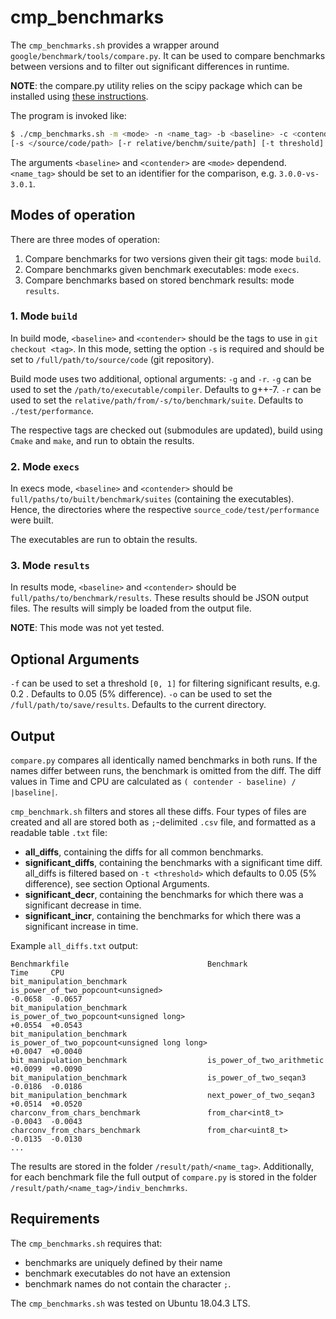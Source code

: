 # cmp_benchmarks

The `cmp_benchmarks.sh` provides a wrapper around `google/benchmark/tools/compare.py`. It can be used to compare benchmarks between versions and to filter out significant differences in runtime. 

**NOTE**: the compare.py utility relies on the scipy package which can be installed using [these instructions](https://www.scipy.org/install.html).

The program is invoked like:
``` bash
$ ./cmp_benchmarks.sh -m <mode> -n <name_tag> -b <baseline> -c <contender> \
[-s </source/code/path> [-r relative/benchm/suite/path] [-t threshold] [-o /results/path] [-g compiler] 
```

The arguments `<baseline>` and `<contender>` are `<mode>` dependend.
    `<name_tag>` should be set to an identifier for the comparison, e.g. `3.0.0-vs-3.0.1`.

## Modes of operation

There are three modes of operation:

1. Compare benchmarks for two versions given their git tags: mode `build`.
2. Compare benchmarks given benchmark executables: mode `execs`.
3. Compare benchmarks based on stored benchmark results: mode `results`.

### 1. Mode `build`

In build mode, `<baseline>` and `<contender>` should be the tags to use in `git checkout <tag>`. 
    In this mode, setting the option `-s` is required and should be set to `/full/path/to/source/code` (git repository). 

Build mode uses two additional, optional arguments: `-g` and `-r`. 
`-g` can be used to set the `/path/to/executable/compiler`. Defaults to g++-7.
`-r` can be used to set the `relative/path/from/-s/to/benchmark/suite`. Defaults to `./test/performance`.

The respective tags are checked out (submodules are updated), build using `Cmake` and `make`, and run to obtain the results. 

### 2. Mode `execs`

In execs mode, `<baseline>` and `<contender>` should be `full/paths/to/built/benchmark/suites` (containing the executables).
    Hence, the directories where the respective `source_code/test/performance` were built.

The executables are run to obtain the results.

### 3. Mode `results`

In results mode, `<baseline>` and `<contender>` should be `full/paths/to/benchmark/results`. 
    These results should be JSON output files. The results will simply be loaded from the output file.

**NOTE**:  This mode was not yet tested.

## Optional Arguments

`-f` can be used to set a threshold `[0, 1]` for filtering significant results, e.g. 0.2 . Defaults to 0.05 (5% difference).
`-o` can be used to set the `/full/path/to/save/results`. Defaults to the current directory.


## Output

`compare.py` compares all identically named benchmarks in both runs. If the names differ between runs, the benchmark is omitted 
from the diff. The diff values in Time and CPU are calculated as `( contender - baseline) / |baseline|`.

`cmp_benchmark.sh` filters and stores all these diffs. Four types of files are created and all are
stored both as `;`-delimited `.csv` file, and formatted as a readable table `.txt` file:

* **all_diffs**, containing the diffs for all common benchmarks.
* **significant_diffs**, containing the benchmarks with a significant time diff.
    all_diffs is filtered based on `-t <threshold>` which defaults to 0.05 (5% difference), see section Optional Arguments.
* **significant_decr**, containing the benchmarks for which there was a significant decrease in time. 
* **significant_incr**, containing the benchmarks for which there was a significant increase in time. 

Example `all_diffs.txt` output:
```
Benchmarkfile                               Benchmark                                                              Time     CPU
bit_manipulation_benchmark                  is_power_of_two_popcount<unsigned>                                     -0.0658  -0.0657
bit_manipulation_benchmark                  is_power_of_two_popcount<unsigned long>                                +0.0554  +0.0543
bit_manipulation_benchmark                  is_power_of_two_popcount<unsigned long long>                           +0.0047  +0.0040
bit_manipulation_benchmark                  is_power_of_two_arithmetic                                             +0.0099  +0.0090
bit_manipulation_benchmark                  is_power_of_two_seqan3                                                 -0.0186  -0.0186
bit_manipulation_benchmark                  next_power_of_two_seqan3                                               +0.0514  +0.0520
charconv_from_chars_benchmark               from_char<int8_t>                                                      -0.0043  -0.0043
charconv_from_chars_benchmark               from_char<uint8_t>                                                     -0.0135  -0.0130
...
```
The results are stored in the folder `/result/path/<name_tag>`.
Additionally, for each benchmark file the full output of `compare.py` is stored in the folder `/result/path/<name_tag>/indiv_benchmrks`.

## Requirements

The `cmp_benchmarks.sh` requires that:
* benchmarks are uniquely defined by their name
* benchmark executables do not have an extension
* benchmark names do not contain the character `;`.

The `cmp_benchmarks.sh` was tested on Ubuntu 18.04.3 LTS.

